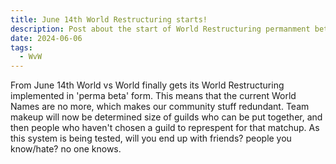 ```yaml
---
title: June 14th World Restructuring starts!
description: Post about the start of World Restructuring permanment beta
date: 2024-06-06
tags:
  - WvW
---
```


From June 14th World vs World finally gets its World Restructuring implemented in 'perma beta' form. This means that the current World Names are no more, which makes our community stuff redundant.
Team makeup will now be determined size of guilds who can be put together, and then people who haven't chosen a guild to represpent for that matchup.
As this system is being tested, will you end up with friends? people you know/hate? no one knows.